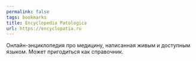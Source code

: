 ```yaml
---
permalink: false
tags: bookmarks
title: Encyclopedia Patologica
url: https://encyclopatia.ru
---
```

Онлайн-энциклопедия про медицину, написанная живым и доступным языком. Может пригодиться как справочник.
